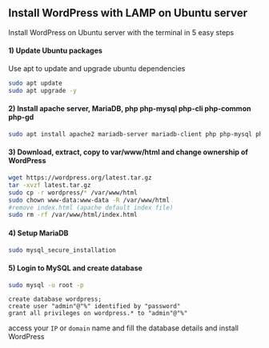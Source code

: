## Install WordPress with LAMP on Ubuntu server

Install WordPress on Ubuntu server with the terminal in 5 easy steps

#### 1) Update Ubuntu packages

Use apt to update and upgrade ubuntu dependencies 

```bash
sudo apt update
sudo apt upgrade -y
```

#### 2) Install apache server, MariaDB, php php-mysql php-cli php-common php-gd


```bash
sudo apt install apache2 mariadb-server mariadb-client php php-mysql php-cli php-common php-gd -y
```



#### 3) Download, extract, copy to var/www/html and change ownership of WordPress


```bash
wget https://wordpress.org/latest.tar.gz
tar -xvzf latest.tar.gz
sudo cp -r wordpress/* /var/www/html
sudo chown www-data:www-data -R /var/www/html
#remove index.html (apache default index file)
sudo rm -rf /var/www/html/index.html
```


#### 4) Setup MariaDB

```bash
sudo mysql_secure_installation
```



#### 5) Login to MySQL and create database

```bash
sudo mysql -u root -p
```

```mysql
create database wordpress;
create user "admin"@"%" identified by "password"
grant all privileges on wordpress.* to "admin"@"%"
```
access your ```IP``` or ```domain``` name and fill the database details and install WordPress 

